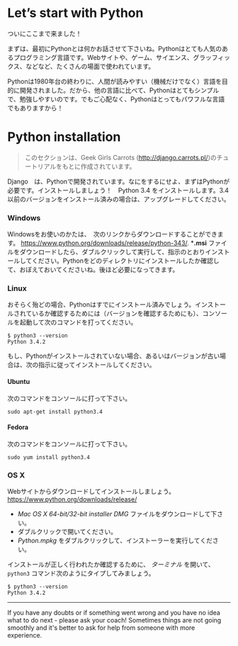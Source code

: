 # Let’s start with Python

ついにここまで来ました！

まずは、最初にPythonとは何かお話させて下さいね。Pythonはとても人気のあるプログラミング言語です。Webサイトや、ゲーム、サイエンス、グラッフィックス、などなど、たくさんの場面で使われています。

Pythonは1980年台の終わりに、人間が読みやすい（機械だけでなく）言語を目的に開発されました。だから、他の言語に比べて、Pythonはとてもシンプルで、勉強しやすいのです。でもご心配なく、Pythonはとってもパワフルな言語でもありますから！

# Python installation

> このセクションは、Geek Girls Carrots (http://django.carrots.pl/)のチュートリアルをもとに作成されています。

Django　は、Pythonで開発されています。なにをするにせよ、まずはPythonが必要です。インストールしましょう！　Python 3.4 をインストールします。3.4以前のバージョンをインストール済みの場合は、アップグレードしてください。

### Windows

Windowsをお使いのかたは、　次のリンクからダウンロードすることができます。 https://www.python.org/downloads/release/python-343/.  ***.msi** ファイルをダウンロードしたら、ダブルクリックして実行して、指示のとおりインストールしてください。Pythonをどのディレクトリにインストールしたか確認して、おぼえておいてくださいね。後ほど必要になってきます。

### Linux

おそらく殆どの場合、Pythonはすでにインストール済みでしょう。インストールされているか確認するためには（バージョンを確認するためにも）、コンソールを起動して次のコマンドを打ってください。

    $ python3 --version
    Python 3.4.2

もし、Pythonがインストールされていない場合、あるいはバージョンが古い場合は、次の指示に従ってインストールしてください。

#### Ubuntu

次のコマンドをコンソールに打って下さい。

    sudo apt-get install python3.4

#### Fedora

次のコマンドをコンソールに打って下さい。

    sudo yum install python3.4

### OS X

Webサイトからダウンロードしてインストールしましょう。 https://www.python.org/downloads/release/

*  *Mac OS X 64-bit/32-bit installer* *DMG* ファイルをダウンロードして下さい。
* ダブルクリックで開いてください。
*  *Python.mpkg* をダブルクリックして、インストーラーを実行してください。

インストールが正しく行われたか確認するために、 *ターミナル* を開いて、`python3` コマンド次のようにタイプしてみましょう。

    $ python3 --version
    Python 3.4.2

----

If you have any doubts or if something went wrong and you have no idea what to do next - please ask your coach! Sometimes things are not going smoothly and it's better to ask for help from someone with more experience.
